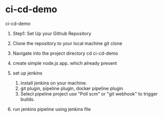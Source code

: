 # ci-cd-demo
ci-cd-demo
1. Step1: Set Up your Github Repository
2. Clone the repository to your local machine
   git clone

3. Navigate into the project directory
   cd ci-cd-demo

4. create simple node.js app. which already present

5. set up jenkins
    1. install jenkins on your machine.
    2. git plugin, pipeline plugin, docker pipeline plugin
    3. Select pipeline project use "Poll scm" or "git webhook" to trigger builds.
    
6. run jenkins pipeline using jenkins file